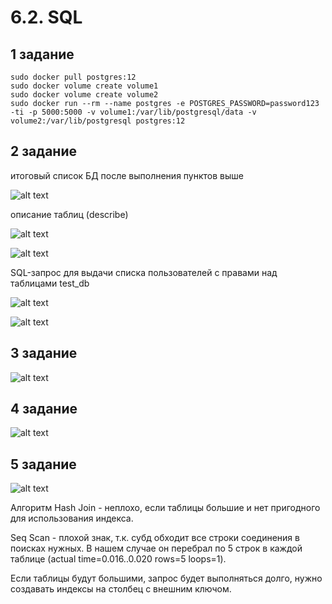 # 6.2. SQL

## 1 задание
	
	sudo docker pull postgres:12
	sudo docker volume create volume1
	sudo docker volume create volume2
	sudo docker run --rm --name postgres -e POSTGRES_PASSWORD=password123 -ti -p 5000:5000 -v volume1:/var/lib/postgresql/data -v volume2:/var/lib/postgresql postgres:12

## 2 задание

итоговый список БД после выполнения пунктов выше

![alt text](https://i2.paste.pics/3cd995bffe93d92eb3a397865c6be327.png)

описание таблиц (describe)

![alt text](https://i2.paste.pics/d275691005152a2294bf5caa0825625a.png)

![alt text](https://i2.paste.pics/cb18d36a3f0d50307c06fec96e03f66a.png)

SQL-запрос для выдачи списка пользователей с правами над таблицами test_db

![alt text](https://i2.paste.pics/615261373b57f24e5035f5db01eb874b.png)

![alt text](https://i2.paste.pics/dd268999cd714c3279a56cbe4335b414.png)


## 3 задание

![alt text](https://i2.paste.pics/b5c2aeb3020cb51b8e2473d269336b89.png)

## 4 задание

![alt text](https://i2.paste.pics/717c173973219547411515613af5ac16.png)

## 5 задание

![alt text](https://i2.paste.pics/88b8ad4b193111191427b236ee8f53da.png)

Алгоритм Hash Join - неплохо, если таблицы большие и нет пригодного для использования индекса.

Seq Scan - плохой знак, т.к. субд обходит все строки соединения в поисках нужных. В нашем случае он перебрал по 5 строк в каждой таблице  (actual time=0.016..0.020 rows=5 loops=1).

Если таблицы будут большими, запрос будет выполняться долго, нужно создавать индексы на столбец с внешним ключом.
